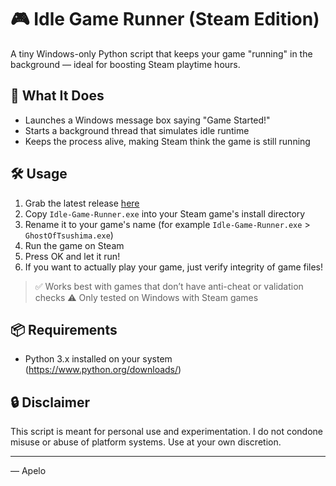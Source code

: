 # 🎮 Idle Game Runner (Steam Edition)

A tiny Windows-only Python script that keeps your game "running" in the background — ideal for boosting Steam playtime hours.

## 🧠 What It Does

- Launches a Windows message box saying "Game Started!"
- Starts a background thread that simulates idle runtime
- Keeps the process alive, making Steam think the game is still running

## 🛠️ Usage

1. Grab the latest release [here](https://github.com/Apelo0/Idle-Game-Runner/releases/tag/v1.0.0)
1. Copy `Idle-Game-Runner.exe` into your Steam game's install directory
2. Rename it to your game's name (for example `Idle-Game-Runner.exe` > `GhostOfTsushima.exe`)
2. Run the game on Steam
3. Press OK and let it run!
4. If you want to actually play your game, just verify integrity of game files!

> ✅ Works best with games that don’t have anti-cheat or validation checks
> ⚠️ Only tested on Windows with Steam games  

## 📦 Requirements

- Python 3.x installed on your system (https://www.python.org/downloads/)

## 🔒 Disclaimer

This script is meant for personal use and experimentation. I do not condone misuse or abuse of platform systems. Use at your own discretion.

---
 
— Apelo
